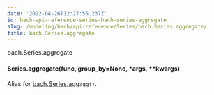 ```yaml
---
date: '2022-04-26T12:27:56.237Z'
id: bach-api-reference-series-bach-series-aggregate
slug: /modeling/bach/api-reference/Series/bach.Series.aggregate/
title: bach.Series.aggregate
---
```


bach.Series.aggregate


#### Series.aggregate(func, group_by=None, \*args, \*\*kwargs)
Alias for [bach.Series.agg](#bach.Series.agg)`agg()`.

<!-- !! processed by numpydoc !! -->
